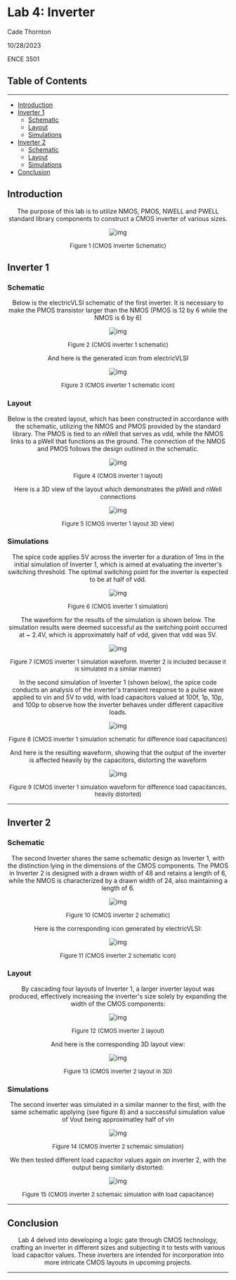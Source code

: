 # Lab 4: Inverter

Cade Thornton

10/28/2023

ENCE 3501

## Table of Contents

-------

+ [Introduction](#Introduction )
+ [Inverter 1](#Inverter1)
    * [Schematic](#Schematic)
    * [Layout](#Layout)
    * [Simulations](#Simulations)
+ [Inverter 2](#Inverter2)
    * [Schematic](#Schematic)
    * [Layout](#Layout)
    * [Simulations](#Simulations)
+ [Conclusion](#Conclusion)

## Introduction 


<p align="center">
The purpose of this lab is to utilize NMOS, PMOS, NWELL and PWELL standard library components to construct a CMOS inverter of various sizes.
<p>

<p align="center">
  <img src="Inverter/documentation/CMOSinverter.png" alt="img">
</p>

<div align="center">
  <p style="font-size: small;">
    Figure 1 (CMOS Inverter Schematic)
  </p>
</div>

## Inverter 1

### Schematic

<p align="center">
Below is the electricVLSI schematic of the first inverter. It is necessary to make the PMOS transistor larger than the NMOS (PMOS is 12 by 6 while the NMOS is 6 by 6)
<p>

<p align="center">
  <img src="Inverter/documentation/inverter1/schematics/inverter1sch.png" alt="img">
</p>

<div align="center">
  <p style="font-size: small;">
    Figure 2 (CMOS inverter 1 schematic)
  </p>
</div>

<p align="center">
And here is the generated icon from electricVLSI
<p>

<p align="center">
  <img src="Inverter/documentation/inverter1/schematics/inverter1icon.png" alt="img">
</p>

<div align="center">
  <p style="font-size: small;">
    Figure 3 (CMOS inverter 1 schematic icon)
  </p>
</div>

### Layout 

<p align="center">
Below is the created layout, which has been constructed in accordance with the schematic, utilizing the NMOS and PMOS provided by the standard library. The PMOS is tied to an nWell that serves as vdd, while the NMOS links to a pWell that functions as the ground. The connection of the NMOS and PMOS follows the design outlined in the schematic.
<p>

<p align="center">
  <img src="Inverter/documentation/inverter1/layouts/inverter1layout.png" alt="img">
</p>

<div align="center">
  <p style="font-size: small;">
    Figure 4 (CMOS inverter 1 layout)
  </p>
</div>

<p align="center">
Here is a 3D view of the layout which demonstrates the pWell and nWell connections
<p>

<p align="center">
  <img src="Inverter/documentation/inverter1/3Dview/inverter1layout3D.png" alt="img">
</p>

<div align="center">
  <p style="font-size: small;">
    Figure 5 (CMOS inverter 1 layout 3D view)
  </p>
</div>



### Simulations 

<p align="center">
The spice code applies 5V across the inverter for a duration of 1ms in the initial simulation of Inverter 1, which is aimed at evaluating the inverter's switching threshold. The optimal switching point for the inverter is expected to be at half of vdd.
<p>

<p align="center">
  <img src="Inverter/documentation/inverter1/simulations/Inverter1Sim.png" alt="img">
</p>

<div align="center">
  <p style="font-size: small;">
    Figure 6 (CMOS inverter 1 simulation)
  </p>
</div>

<p align="center">
The waveform for the results of the simulation is shown below. The simulation results were deemed successful as the switching point occurred at ~ 2.4V, which is approximately half of vdd, given that vdd was 5V. 
<p>

<p align="center">
  <img src="Inverter/documentation/inverter1/simulations/switchingPt.png" alt="img">
</p>

<div align="center">
  <p style="font-size: small;">
    Figure 7 (CMOS inverter 1 simulation waveform. Inverter 2 is included because it is simulated in a similar manner)
  </p>
</div>

<p align="center">
In the second simulation of Inverter 1 (shown below), the spice code conducts an analysis of the inverter's transient response to a pulse wave applied to vin and 5V to vdd, with load capacitors valued at 100f, 1p, 10p, and 100p to observe how the inverter behaves under different capacitive loads.
<p>

<p align="center">
  <img src="Inverter/documentation/inverter1/simulations/simInverter12.png" alt="img">
</p>

<div align="center">
  <p style="font-size: small;">
    Figure 8 (CMOS inverter 1 simulation schematic for difference load capacitances)
  </p>
</div>

<p align="center">
And here is the resulting waveform, showing that the output of the inverter is affected heavily by the capacitors, distorting the waveform
<p>

<p align="center">
  <img src="Inverter/documentation/inverter1/simulations/badSim.png" alt="img">
</p>

<div align="center">
  <p style="font-size: small;">
    Figure 9 (CMOS inverter 1 simulation waveform for difference load capacitances, heavily distorted)
  </p>
</div>

------

## Inverter 2

### Schematic 

<p align="center">
 The second Inverter shares the same schematic design as Inverter 1, with the distinction lying in the dimensions of the CMOS components. The PMOS in Inverter 2 is designed with a drawn width of 48 and retains a length of 6, while the NMOS is characterized by a drawn width of 24, also maintaining a length of 6.
<p>

<p align="center">
  <img src="Inverter/documentation/inverter2/schematics/inverter2sch.png" alt="img">
</p>

<div align="center">
  <p style="font-size: small;">
    Figure 10 (CMOS inverter 2 schematic)
  </p>
</div>

<p align="center">
 Here is the corresponding icon generated by electricVLSI:
<p>

<p align="center">
  <img src="Inverter/documentation/inverter2/schematics/inverter2icon.png" alt="img">
</p>

<div align="center">
  <p style="font-size: small;">
    Figure 11 (CMOS inverter 2 schematic icon)
  </p>
</div>

### Layout 

<p align="center">
By cascading four layouts of Inverter 1, a larger inverter layout was produced, effectively increasing the inverter's size solely by expanding the width of the CMOS components:
</p>

<p align="center">
  <img src="Inverter/documentation/inverter2/layouts/inverter2lay.png" alt="img">
</p>

<div align="center">
  <p style="font-size: small;">
    Figure 12 (CMOS inverter 2 layout)
  </p>
</div>

<p align="center">
And here is the corresponding 3D layout view:
</p>

<p align="center">
  <img src="Inverter/documentation/inverter2/3Dview/inverter23D.png" alt="img">
</p>

<div align="center">
  <p style="font-size: small;">
    Figure 13 (CMOS inverter 2 layout in 3D)
  </p>
</div>

### Simulations 

<p align="center">
The second inverter was simulated in a similar manner to the first, with the same schematic applying (see figure 8) and a successful simulation value of Vout being approximatley half of vin
</p>

<p align="center">
  <img src="Inverter/documentation/inverter2/simulations/inverter2sim.png" alt="img">
</p>

<div align="center">
  <p style="font-size: small;">
    Figure 14 (CMOS inverter 2 schemaic simulation)
  </p>
</div>

<p align="center">
We then tested different load capacitor values again on inverter 2, with the output being similarly distorted:
</p>

<p align="center">
  <img src="Inverter/documentation/inverter2/simulations/inverter2Cap.png" alt="img">
</p>

<div align="center">
  <p style="font-size: small;">
    Figure 15 (CMOS inverter 2 schemaic simulation with load capacitance)
  </p>
</div>

-------

## Conclusion

<p align="center">
Lab 4 delved into developing a logic gate through CMOS technology, crafting an inverter in different sizes and subjecting it to tests with various load capacitor values. These inverters are intended for incorporation into more intricate CMOS layouts in upcoming projects.
</p>


------


